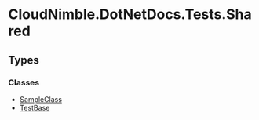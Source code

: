 # CloudNimble.DotNetDocs.Tests.Shared

## Types

### Classes

- [SampleClass](CloudNimble-DotNetDocs-Tests-Shared.SampleClass.md)
- [TestBase](CloudNimble-DotNetDocs-Tests-Shared.TestBase.md)


